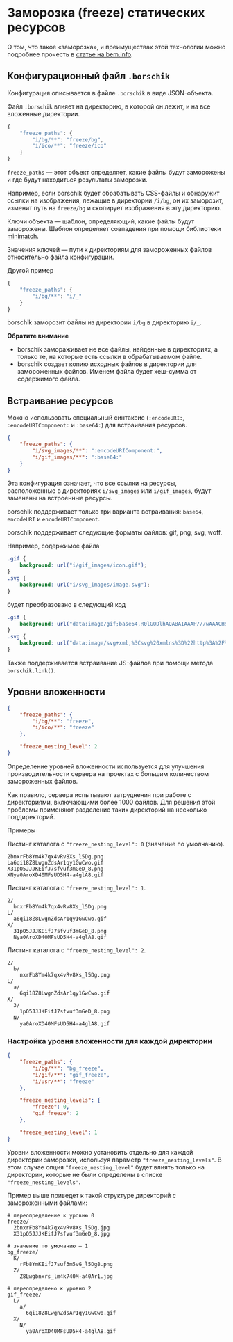 # Заморозка (freeze) статических ресурсов

О том, что такое «заморозка», и преимуществах этой технологии можно подробнее прочесть в [статье на bem.info](http://ru.bem.info/articles/borschik/#«Заморозка»-статических-ресурсов--freeze-).

## Конфигурационный файл `.borschik`

Конфигурация описывается в файле `.borschik` в виде JSON-объекта.

Файл `.borschik` влияет на директорию, в которой он лежит, и на все вложенные директории.

```js
{
    "freeze_paths": {
        "i/bg/**": "freeze/bg",
        "i/ico/**": "freeze/ico"
    }
}
```

`freeze_paths` — этот объект определяет, какие файлы будут заморожены и где будут находиться результаты заморозки.

Например, если borschik будет обрабатывать CSS-файлы и обнаружит ссылки на изображения, лежащие в директории `/i/bg`, он их заморозит, изменит путь на `freeze/bg` и скопирует изображения в эту директорию.

Ключи объекта — шаблон, определяющий, какие файлы будут заморожены. Шаблон определяет совпадения при помощи библиотеки [minimatch](https://github.com/isaacs/minimatch).

Значения ключей — пути к директориям для замороженных файлов относительно файла конфигурации.

Другой пример
```js
{
    "freeze_paths": {
        "i/bg/**": "i/_"
    }
}
```
borschik заморозит файлы из директории `i/bg` в директорию `i/_`.

**Обратите внимание**
* borschik замораживает не все файлы, найденные в директориях, а только те, на которые есть ссылки в обрабатываемом файле.
* borschik создает копию исходных файлов в директории для замороженных файлов. Именем файла будет хеш-сумма от содержимого файла.

## Встраивание ресурсов

Можно использовать специальный синтаксис (`:encodeURI:`, `:encodeURIComponent:` и `:base64:`) для встраивания ресурсов.

```json
{
    "freeze_paths": {
        "i/svg_images/**": ":encodeURIComponent:",
        "i/gif_images/**": ":base64:"
    }
}
```

Эта конфигурация означает, что все ссылки на ресурсы, расположенные в директориях `i/svg_images` или `i/gif_images`, будут заменены на встроенные ресурсы.

borschik поддерживает только три варианта встраивания: `base64`, `encodeURI` и `encodeURIComponent`.

borschik поддерживает следующие форматы файлов: gif, png, svg, woff.

Например, содержимое файла
```css
.gif {
    background: url("i/gif_images/icon.gif");
}
.svg {
    background: url("i/svg_images/image.svg");
}
```

будет преобразовано в следующий код
```css
.gif {
    background: url("data:image/gif;base64,R0lGODlhAQABAIAAAP///wAAACH5BAEAAAAALAAAAAABAAEAAAICRAEAOw==");
}
.svg {
    background: url("data:image/svg+xml,%3Csvg%20xmlns%3D%22http%3A%2F%2Fwww.w3.org.......");
}
```

Также поддерживается встраивание JS-файлов при помощи метода `borschik.link()`.

## Уровни вложенности
```json
{
    "freeze_paths": {
        "i/bg/**": "freeze",
        "i/ico/**": "freeze"
    },

    "freeze_nesting_level": 2
}
```

Определение уровней вложенности используется для улучшения производительности сервера на проектах с большим количеством замороженных файлов.

Как правило, сервера испытывают затруднения при работе с директориями, включающими более 1000 файлов. Для решения этой проблемы применяют разделение таких директорий на несколько поддиректорий.

Примеры

Листинг каталога с `"freeze_nesting_level": 0` (значение по умолчанию).
```
2bnxrFb8Ym4k7qx4vRv8Xs_l5Dg.png
La6qi18Z8LwgnZdsAr1qy1GwCwo.gif
X31pO5JJJKEifJ7sfvuf3mGeD_8.png
XNya0AroXD40MFsUD5H4-a4glA8.gif
```

Листинг каталога с `"freeze_nesting_level": 1`.
```
2/
  bnxrFb8Ym4k7qx4vRv8Xs_l5Dg.png
L/
  a6qi18Z8LwgnZdsAr1qy1GwCwo.gif
X/
  31pO5JJJKEifJ7sfvuf3mGeD_8.png
  Nya0AroXD40MFsUD5H4-a4glA8.gif
```

Листинг каталога с `"freeze_nesting_level": 2`.
```
2/
  b/
    nxrFb8Ym4k7qx4vRv8Xs_l5Dg.png
L/
  a/
    6qi18Z8LwgnZdsAr1qy1GwCwo.gif
X/
  3/
    1pO5JJJKEifJ7sfvuf3mGeD_8.png
  N/
    ya0AroXD40MFsUD5H4-a4glA8.gif
```
### Настройка уровня вложенности для каждой директории
```json
{
    "freeze_paths": {
        "i/bg/**": "bg_freeze",
        "i/gif/**": "gif_freeze",
        "i/usr/**": "freeze"
    },

    "freeze_nesting_levels": {
        "freeze": 0,
        "gif_freeze": 2
    },

    "freeze_nesting_level": 1
}
```
Уровни вложенности можно установить отдельно для каждой директории заморозки, используя параметр `"freeze_nesting_levels"`. В этом случае опция `"freeze_nesting_level"` будет влиять только на директории, которые не были определены в списке `"freeze_nesting_levels"`.

Пример выше приведет к такой структуре директорий с замороженными файлами:
```
# переопределение к уровню 0
freeze/
  2bnxrFb8Ym4k7qx4vRv8Xs_l5Dg.jpg
  X31pO5JJJKEifJ7sfvuf3mGeD_8.jpg

# значение по умочанию — 1
bg_freeze/
  K/
    rFb8YmKEifJ7suf3m5vG_l5Dg8.png
  Z/
    Z8Lwgbnxrs_lm4k740M-a40Ar1.jpg

# переопределено к уровню 2
gif_freeze/
  L/
    a/
      6qi18Z8LwgnZdsAr1qy1GwCwo.gif
  X/
    N/
      ya0AroXD40MFsUD5H4-a4glA8.gif
